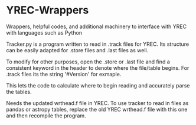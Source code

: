 # YREC-Wrappers
Wrappers, helpful codes, and additional machinery to interface with YREC with languages such as Python

Tracker.py is a program written to read in .track files for YREC. Its structure can be easily adapted for .store files and .last files as well. 

To modify for other purposes, open the .store or .last file and find a consistent keyword in the header to denote where the file/table begins. For .track files its the string '#Version' for exmaple. 

This lets the code to calculate where to begin reading and accurately parse the tables. 

Needs the updated wrthead.f file in YREC. To use tracker to read in files as pandas or astropy tables, replace the old YREC wrthead.f file with this one and then recompile the program.
